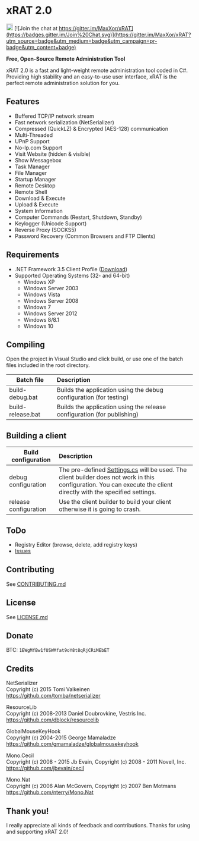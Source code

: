 xRAT 2.0
========
<a href="https://ci.appveyor.com/project/MaxXor/xrat"><image src="https://ci.appveyor.com/api/projects/status/na7hitbqx8327xr9?svg=true" height="18"></a> [![Join the chat at https://gitter.im/MaxXor/xRAT](https://badges.gitter.im/Join%20Chat.svg)](https://gitter.im/MaxXor/xRAT?utm_source=badge&utm_medium=badge&utm_campaign=pr-badge&utm_content=badge)

**Free, Open-Source Remote Administration Tool**

xRAT 2.0 is a fast and light-weight remote administration tool coded in C#. Providing high stability and an easy-to-use user interface, xRAT is the perfect remote administration solution for you.

Features
---
* Buffered TCP/IP network stream
* Fast network serialization (NetSerializer)
* Compressed (QuickLZ) & Encrypted (AES-128) communication
* Multi-Threaded
* UPnP Support
* No-Ip.com Support
* Visit Website (hidden & visible)
* Show Messagebox
* Task Manager
* File Manager
* Startup Manager
* Remote Desktop
* Remote Shell
* Download & Execute
* Upload & Execute
* System Information
* Computer Commands (Restart, Shutdown, Standby)
* Keylogger (Unicode Support)
* Reverse Proxy (SOCKS5)
* Password Recovery (Common Browsers and FTP Clients)

Requirements
---
* .NET Framework 3.5 Client Profile ([Download](https://www.microsoft.com/en-US/download/details.aspx?id=14037))
* Supported Operating Systems (32- and 64-bit)
  * Windows XP
  * Windows Server 2003
  * Windows Vista
  * Windows Server 2008
  * Windows 7
  * Windows Server 2012
  * Windows 8/8.1
  * Windows 10

Compiling
---
Open the project in Visual Studio and click build, or use one of the batch files included in the root directory.

| Batch file        | Description
| ----------------- |:-------------
| build-debug.bat   | Builds the application using the debug configuration (for testing)
| build-release.bat | Builds the application using the release configuration  (for publishing)

Building a client
---
| Build configuration         | Description
| ----------------------------|:-------------
| debug configuration         | The pre-defined [Settings.cs](/Client/Config/Settings.cs) will be used. The client builder does not work in this configuration. You can execute the client directly with the specified settings.
| release configuration       | Use the client builder to build your client otherwise it is going to crash.

ToDo
---
* Registry Editor (browse, delete, add registry keys)
* [Issues](https://github.com/MaxXor/xRAT/issues)

Contributing
---
See [CONTRIBUTING.md](/CONTRIBUTING.md)

License
---
See [LICENSE.md](/LICENSE.md)

Donate
---
BTC: `1EWgMfBw1fUSWMfat9oY8t8qRjCRiMEbET`

Credits
---
NetSerializer  
Copyright (c) 2015 Tomi Valkeinen  
https://github.com/tomba/netserializer

ResourceLib  
Copyright (c) 2008-2013 Daniel Doubrovkine, Vestris Inc.  
https://github.com/dblock/resourcelib

GlobalMouseKeyHook  
Copyright (c) 2004-2015 George Mamaladze  
https://github.com/gmamaladze/globalmousekeyhook

Mono.Cecil  
Copyright (c) 2008 - 2015 Jb Evain, Copyright (c) 2008 - 2011 Novell, Inc.  
https://github.com/jbevain/cecil

Mono.Nat  
Copyright (c) 2006 Alan McGovern, Copyright (c) 2007 Ben Motmans  
https://github.com/nterry/Mono.Nat

Thank you!
---
I really appreciate all kinds of feedback and contributions. Thanks for using and supporting xRAT 2.0!
